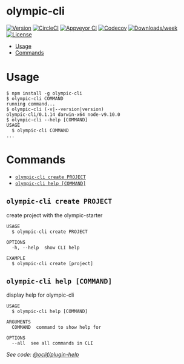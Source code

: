olympic-cli
===========



[![Version](https://img.shields.io/npm/v/olympic-cli.svg)](https://npmjs.org/package/olympic-cli)
[![CircleCI](https://circleci.com/gh/https://github.com/willkan/olympic/olympic-cli/tree/master.svg?style=shield)](https://circleci.com/gh/https://github.com/willkan/olympic/olympic-cli/tree/master)
[![Appveyor CI](https://ci.appveyor.com/api/projects/status/github/https://github.com/willkan/olympic/olympic-cli?branch=master&svg=true)](https://ci.appveyor.com/project/https://github.com/willkan/olympic/olympic-cli/branch/master)
[![Codecov](https://codecov.io/gh/https://github.com/willkan/olympic/olympic-cli/branch/master/graph/badge.svg)](https://codecov.io/gh/https://github.com/willkan/olympic/olympic-cli)
[![Downloads/week](https://img.shields.io/npm/dw/olympic-cli.svg)](https://npmjs.org/package/olympic-cli)
[![License](https://img.shields.io/npm/l/olympic-cli.svg)](https://github.com/https://github.com/willkan/olympic/olympic-cli/blob/master/package.json)

<!-- toc -->
* [Usage](#usage)
* [Commands](#commands)
<!-- tocstop -->
# Usage
<!-- usage -->
```sh-session
$ npm install -g olympic-cli
$ olympic-cli COMMAND
running command...
$ olympic-cli (-v|--version|version)
olympic-cli/0.1.14 darwin-x64 node-v9.10.0
$ olympic-cli --help [COMMAND]
USAGE
  $ olympic-cli COMMAND
...
```
<!-- usagestop -->
# Commands
<!-- commands -->
* [`olympic-cli create PROJECT`](#olympic-cli-create-project)
* [`olympic-cli help [COMMAND]`](#olympic-cli-help-command)

## `olympic-cli create PROJECT`

create project with the olympic-starter

```
USAGE
  $ olympic-cli create PROJECT

OPTIONS
  -h, --help  show CLI help

EXAMPLE
  $ olympic-cli create [project]
```

## `olympic-cli help [COMMAND]`

display help for olympic-cli

```
USAGE
  $ olympic-cli help [COMMAND]

ARGUMENTS
  COMMAND  command to show help for

OPTIONS
  --all  see all commands in CLI
```

_See code: [@oclif/plugin-help](https://github.com/oclif/plugin-help/blob/v1.2.11//Users/wanghuikang/develop/olympic/packages/cli/node_modules/_@oclif_plugin-help@1.2.11@@oclif/plugin-help/lib/commands/help.ts)_
<!-- commandsstop -->
